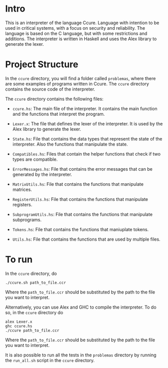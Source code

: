 # Intro

This is an interpreter of the language Ccure. Language with intention to be used in critical systems, with a focus on security and reliability. The language is based on the C language, but with some restrictions and additions. The interpreter is written in Haskell and uses the Alex library to generate the lexer. 

# Project Structure

In the `ccure` directory, you will find a folder called `problemas`, where there are some examples of programs written in Ccure. The `ccure` directory contains the source code of the interpreter.

The `ccure` directory contains the following files:

- `ccure.hs`: The main file of the interpreter. It contains the main function and the functions that interpret the program.

- `Lexer.x`: The file that defines the lexer of the interpreter. It is used by the Alex library to generate the lexer.

- `State.hs`: File that contains the data types that represent the state of the interpreter. Also the functions that manipulate the state.

- `Compatibles.hs`: Files that contain the helper functions that check if two types are compatible. 

- `ErrorMessages.hs`: File that contains the error messages that can be generated by the interpreter.

- `MatrixUtils.hs`: File that contains the functions that manipulate matrices.

- `RegisterUtils.hs`: File that contains the functions that manipulate registers.

- `SubprogramUtils.hs`: File that contains the functions that manipulate subprograms.

- `Tokens.hs`: File that contains the functions that maniuplate tokens.

- `Utils.hs`: File that contains the functions that are used by multiple files.

# To run

In the `ccure` directory, do

```
./ccure.sh path_to_file.ccr
```

Where the `path_to_file.ccr` should be substituted by the path to the file you want to interpret.

Alternatively, you can use Alex and GHC to compile the interpreter. To do so, in the `ccure` directory do

```
alex Lexer.x
ghc ccure.hs
./ccure path_to_file.ccr
```
Where the `path_to_file.ccr` should be substituted by the path to the file you want to interpret.

It is also possible to run all the tests in the `problemas` directory by running the `run_all.sh` script in the `ccure` directory.
